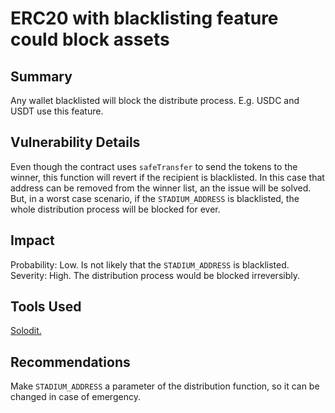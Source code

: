 # ERC20 with blacklisting feature could block assets

## Summary

Any wallet blacklisted will block the distribute process. E.g. USDC and USDT use this feature.

## Vulnerability Details

Even though the contract uses `safeTransfer` to send the tokens to the winner, this function will revert if the recipient is blacklisted. In this case that address can be removed from the winner list, an the issue will be solved. But, in a worst case scenario, if the `STADIUM_ADDRESS` is blacklisted, the whole distribution process will be blocked for ever.

## Impact

Probability: Low. Is not likely that the `STADIUM_ADDRESS` is blacklisted.
Severity: High. The distribution process would be blocked irreversibly.

## Tools Used

[Solodit.](https://solodit.xyz/issues/m-16-usdc-blacklisted-accounts-can-dos-the-withdrawal-system-code4rena-hubble-hubble-contest-git)

## Recommendations

Make `STADIUM_ADDRESS` a parameter of the distribution function, so it can be changed in case of emergency.
